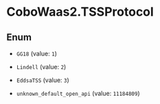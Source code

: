 # CoboWaas2.TSSProtocol

## Enum


* `GG18` (value: `1`)

* `Lindell` (value: `2`)

* `EddsaTSS` (value: `3`)

* `unknown_default_open_api` (value: `11184809`)


